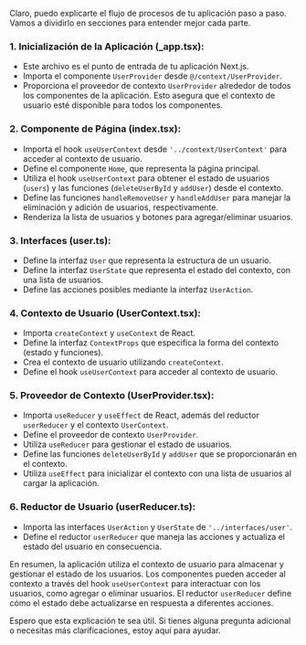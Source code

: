 Claro, puedo explicarte el flujo de procesos de tu aplicación paso a paso. Vamos a dividirlo en secciones para entender mejor cada parte.

### 1. **Inicialización de la Aplicación (_app.tsx):**
   - Este archivo es el punto de entrada de tu aplicación Next.js.
   - Importa el componente `UserProvider` desde `@/context/UserProvider`.
   - Proporciona el proveedor de contexto `UserProvider` alrededor de todos los componentes de la aplicación. Esto asegura que el contexto de usuario esté disponible para todos los componentes.

### 2. **Componente de Página (index.tsx):**
   - Importa el hook `useUserContext` desde `'../context/UserContext'` para acceder al contexto de usuario.
   - Define el componente `Home`, que representa la página principal.
   - Utiliza el hook `useUserContext` para obtener el estado de usuarios (`users`) y las funciones (`deleteUserById` y `addUser`) desde el contexto.
   - Define las funciones `handleRemoveUser` y `handleAddUser` para manejar la eliminación y adición de usuarios, respectivamente.
   - Renderiza la lista de usuarios y botones para agregar/eliminar usuarios.

### 3. **Interfaces (user.ts):**
   - Define la interfaz `User` que representa la estructura de un usuario.
   - Define la interfaz `UserState` que representa el estado del contexto, con una lista de usuarios.
   - Define las acciones posibles mediante la interfaz `UserAction`.

### 4. **Contexto de Usuario (UserContext.tsx):**
   - Importa `createContext` y `useContext` de React.
   - Define la interfaz `ContextProps` que especifica la forma del contexto (estado y funciones).
   - Crea el contexto de usuario utilizando `createContext`.
   - Define el hook `useUserContext` para acceder al contexto de usuario.

### 5. **Proveedor de Contexto (UserProvider.tsx):**
   - Importa `useReducer` y `useEffect` de React, además del reductor `userReducer` y el contexto `UserContext`.
   - Define el proveedor de contexto `UserProvider`.
   - Utiliza `useReducer` para gestionar el estado de usuarios.
   - Define las funciones `deleteUserById` y `addUser` que se proporcionarán en el contexto.
   - Utiliza `useEffect` para inicializar el contexto con una lista de usuarios al cargar la aplicación.

### 6. **Reductor de Usuario (userReducer.ts):**
   - Importa las interfaces `UserAction` y `UserState` de `'../interfaces/user'`.
   - Define el reductor `userReducer` que maneja las acciones y actualiza el estado del usuario en consecuencia.

En resumen, la aplicación utiliza el contexto de usuario para almacenar y gestionar el estado de los usuarios. Los componentes pueden acceder al contexto a través del hook `useUserContext` para interactuar con los usuarios, como agregar o eliminar usuarios. El reductor `userReducer` define cómo el estado debe actualizarse en respuesta a diferentes acciones.

Espero que esta explicación te sea útil. Si tienes alguna pregunta adicional o necesitas más clarificaciones, estoy aquí para ayudar.